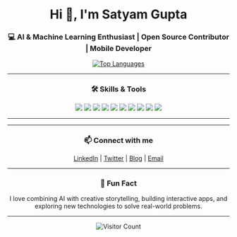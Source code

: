 <h1 align="center">Hi 👋, I'm Satyam Gupta</h1>
<h3 align="center">💻 AI & Machine Learning Enthusiast | Open Source Contributor | Mobile Developer</h3>



<!-- <p align="center">
  <img src="https://github-readme-streak-stats.herokuapp.com/?user=Satyamgupta31&theme=tokyonight&hide_border=true" alt="Satyam's GitHub Streak" />
</p> -->

<p align="center">
  <a href="https://github.com/Satyamgupta31?tab=repositories">
    <img src="https://github-readme-stats.vercel.app/api/top-langs/?username=Satyamgupta31&layout=compact&theme=tokyonight&hide_border=true" alt="Top Languages" />
  </a>
</p>

---

<h3 align="center">🛠️ Skills & Tools</h3>
<p align="center">
  <img src="https://img.shields.io/badge/Python-3776AB?style=for-the-badge&logo=python&logoColor=white" />
  <img src="https://img.shields.io/badge/NumPy-013243?style=for-the-badge&logo=numpy&logoColor=white" />
  <img src="https://img.shields.io/badge/Pandas-150458?style=for-the-badge&logo=pandas&logoColor=white" />
  <img src="https://img.shields.io/badge/Kotlin-0095D5?style=for-the-badge&logo=kotlin&logoColor=white" />
  <img src="https://img.shields.io/badge/Jetpack%20Compose-4285F4?style=for-the-badge&logo=android&logoColor=white" />
  <img src="https://img.shields.io/badge/Firebase-FFCA28?style=for-the-badge&logo=firebase&logoColor=black" />
  <img src="https://img.shields.io/badge/Swift-FA7343?style=for-the-badge&logo=swift&logoColor=white" />
  <img src="https://img.shields.io/badge/HTML-E34F26?style=for-the-badge&logo=html5&logoColor=white" />
  <img src="https://img.shields.io/badge/C++-00599C?style=for-the-badge&logo=c%2B%2B&logoColor=white" />
  <img src="https://img.shields.io/badge/Java-007396?style=for-the-badge&logo=java&logoColor=white" />
</p>

---
---

<h3 align="center">📫 Connect with me</h3>
<p align="center">
  <a href="https://linkedin.com/in/satyamgupta31" target="_blank">LinkedIn</a> |
  <a href="https://twitter.com/" target="_blank">Twitter</a> |
  <a href="https://medium.com/" target="_blank">Blog</a> |
  <a href="mailto:Satyamkumarg089@gmail.com">Email</a>
</p>

---

<h3 align="center">🎯 Fun Fact</h3>
<p align="center">
I love combining AI with creative storytelling, building interactive apps, and exploring new technologies to solve real-world problems.
</p>

---

<p align="center">
  <img src="https://komarev.com/ghpvc/?username=Satyamgupta31&color=blueviolet&style=flat-square" alt="Visitor Count" />
</p>
